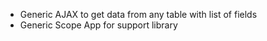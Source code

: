 * Generic AJAX to get data from any table with list of fields
* Generic Scope App for support library
